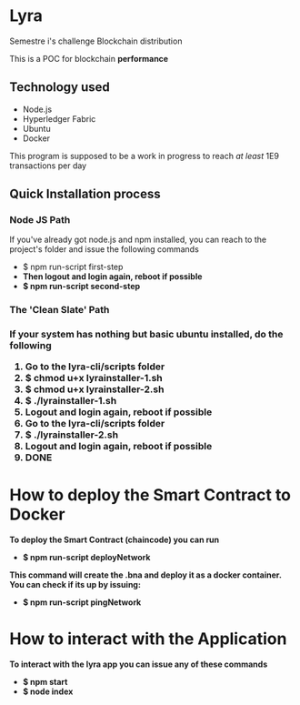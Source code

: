 
# Lyra
Semestre i's challenge Blockchain distribution

<p> This is a POC for blockchain <b>performance</b> </p>
<h2> Technology used </h2>
<ul>
  <li>Node.js</li>
  <li>Hyperledger Fabric</li>
  <li>Ubuntu</li>
  <li> Docker </li>
</ul>

<p> This program is supposed to be a work in progress to reach <i>at least</i> 1E9 transactions per day </p>

<h2> Quick Installation process </h2>
<h3> Node JS Path </h3>
<p> If you've already got node.js and npm installed, you can reach to the project's folder and issue the following commands</p>
<ul>
  <li> $ npm run-script first-step</li>
  <li> <b>Then logout and login again, reboot if possible<b></li>
    <li> $ npm run-script second-step</li>
</ul>

<h3> The 'Clean Slate' Path <h3>
<p> If your system has nothing but basic ubuntu installed, do the following <p>
  <ol>
    <li>
      <b> Go to the lyra-cli/scripts folder </b>
    </li>
    <li>
      $ chmod u+x lyrainstaller-1.sh 
    </li>
    <li>
      $ chmod u+x lyrainstaller-2.sh
    </li>
    <li>
      $ ./lyrainstaller-1.sh
    </li>
    <li>
      <b> Logout and login again, reboot if possible</b>
    </li>
    <li>
      <b> Go to the lyra-cli/scripts folder </b>
    </li>
    <li>
      $ ./lyrainstaller-2.sh
    </li>
    <li>
      <b> Logout and login again, reboot if possible</b>
    </li>
    <li>
      <b> DONE </b>
    </li>
    
  </ol>
    
<h1> How to deploy the Smart Contract to Docker </h1>
<p> To deploy the Smart Contract (chaincode) you can run </p>
  <ul>
  <li> $ npm run-script deployNetwork </li>
  </ul>
<p> This command will create the .bna and deploy it as a docker container. You can check if its up by issuing: </p>
  <ul>
  <li> $ npm run-script pingNetwork </li>
  </ul>
  
<h1> How to interact with the Application </h1>
<p> To interact with the lyra app you can issue any of these commands </p>
<ul>
  <li> $ npm start </li>
  <li> $ node index </li>
  </ul>
